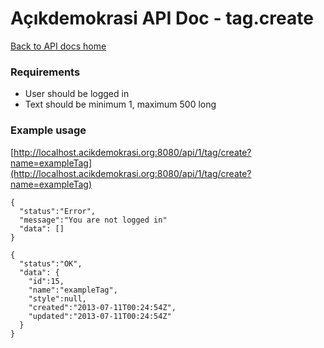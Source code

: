 # Açıkdemokrasi API Doc - tag.create

[Back to API docs home](Home)

### Requirements
- User should be logged in
- Text should be minimum 1, maximum 500 long

### Example usage

[http://localhost.acikdemokrasi.org:8080/api/1/tag/create?name=exampleTag](http://localhost.acikdemokrasi.org:8080/api/1/tag/create?name=exampleTag)

```
{
  "status":"Error",
  "message":"You are not logged in"
  "data": []
}
```
```
{
  "status":"OK",
  "data": {
    "id":15,
    "name":"exampleTag",
    "style":null,
    "created":"2013-07-11T00:24:54Z",
    "updated":"2013-07-11T00:24:54Z"
  }
}
```